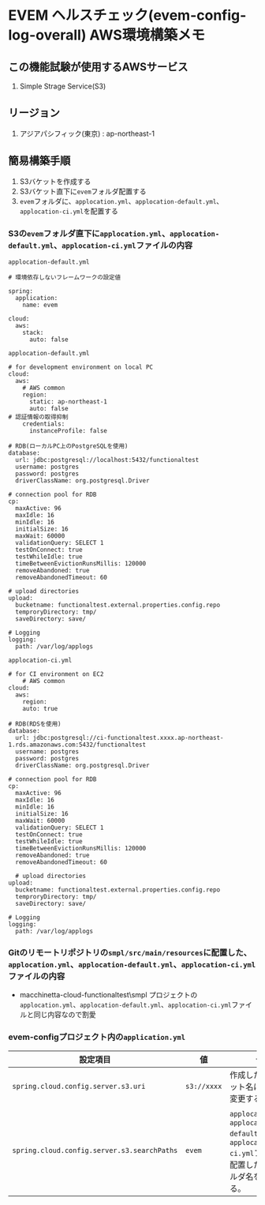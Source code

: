 
# EVEM ヘルスチェック(evem-config-log-overall) AWS環境構築メモ

## この機能試験が使用するAWSサービス
1. Simple Strage Service(S3)

## リージョン
1. アジアパシフィック(東京) : ap-northeast-1

## 簡易構築手順
1. S3バケットを作成する
1. S3バケット直下に`evem`フォルダ配置する
1. `evem`フォルダに、`applocation.yml`、`applocation-default.yml`、`applocation-ci.yml`を配置する

### S3の`evem`フォルダ直下に`applocation.yml`、`applocation-default.yml`、`applocation-ci.yml`ファイルの内容

`applocation-default.yml`
```
# 環境依存しないフレームワークの設定値

spring:
  application:
    name: evem

cloud:
  aws:
    stack:
      auto: false
```

`applocation-default.yml`
```
# for development environment on local PC
cloud:
  aws:
    # AWS common
    region:
      static: ap-northeast-1
      auto: false
# 認証情報の取得抑制
    credentials:
      instanceProfile: false

# RDB(ローカルPC上のPostgreSQLを使用)
database:
  url: jdbc:postgresql://localhost:5432/functionaltest
  username: postgres
  password: postgres
  driverClassName: org.postgresql.Driver

# connection pool for RDB
cp:
  maxActive: 96
  maxIdle: 16
  minIdle: 16
  initialSize: 16
  maxWait: 60000
  validationQuery: SELECT 1
  testOnConnect: true
  testWhileIdle: true
  timeBetweenEvictionRunsMillis: 120000
  removeAbandoned: true
  removeAbandonedTimeout: 60

# upload directories
upload:
  bucketname: functionaltest.external.properties.config.repo
  temproryDirectory: tmp/
  saveDirectory: save/

# Logging
logging:
  path: /var/log/applogs
```


`applocation-ci.yml`
```
# for CI environment on EC2
    # AWS common
cloud:
  aws:
    region:
    auto: true

# RDB(RDSを使用)
database:
  url: jdbc:postgresql://ci-functionaltest.xxxx.ap-northeast-1.rds.amazonaws.com:5432/functionaltest
  username: postgres
  password: postgres
  driverClassName: org.postgresql.Driver

# connection pool for RDB
cp:
  maxActive: 96
  maxIdle: 16
  minIdle: 16
  initialSize: 16
  maxWait: 60000
  validationQuery: SELECT 1
  testOnConnect: true
  testWhileIdle: true
  timeBetweenEvictionRunsMillis: 120000
  removeAbandoned: true
  removeAbandonedTimeout: 60

  # upload directories
upload:
  bucketname: functionaltest.external.properties.config.repo
  temproryDirectory: tmp/
  saveDirectory: save/

# Logging
logging:
  path: /var/log/applogs
```

### Gitのリモートリポジトリの`smpl/src/main/resources`に配置した、`applocation.yml`、`applocation-default.yml`、`applocation-ci.yml`ファイルの内容

- macchinetta-cloud-functionaltest\smpl プロジェクトの`applocation.yml`、`applocation-default.yml`、`applocation-ci.yml`ファイルと同じ内容なので割愛

### evem-configプロジェクト内の`application.yml`

|設定項目| 値 | 備考
|------|----|----|
| `spring.cloud.config.server.s3.uri` | `s3://xxxx` | 作成したS3のバケット名に合わせて変更する。 |
| `spring.cloud.config.server.s3.searchPaths` | `evem` | `applocation.yml`、`applocation-default.yml`、`applocation-ci.yml`ファイルを配置したS3のフォルダ名を設定する。 |
